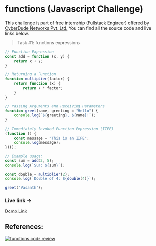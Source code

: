# functions (Javascript Challenge)
This challenge is part of free internship (Fullstack Engineer) offered by [CyberDude Networks Pvt. Ltd.](https://cyberdudenetworks.com) You can find all the source code and live links below.

> Task #1: functions expressions


```javascript
// Function Expression
const add = function (x, y) {
    return x + y;
}

// Returning a Function
function multiplier(factor) {
    return function (x) {
        return x * factor;
    }
}

// Passing Arguments and Receiving Parameters
function greet(name, greeting = "Hello") {
    console.log(`${greeting}, ${name}!`);
}

// Immediately Invoked Function Expression (IIFE)
(function () {
    const message = "This is an IIFE";
    console.log(message);
})();

// Example usage:
const sum = add(3, 5);
console.log(`Sum: ${sum}`);

const double = multiplier(2);
console.log(`Double of 4: ${double(4)}`);

greet("Vasanth");

```

### Live link -> 
[Demo Link](https://vk2401.github.io/Cyberdude-JavaScript-Challenges/05-functions/index.html)


## References:

[![functions code review](https://i.ytimg.com/vi/-_8fbcy-TKY/maxresdefault.jpg)](http://www.youtube.com/watch?v=-_8fbcy-TKY "functions code review Cyberdude youtube Live")
